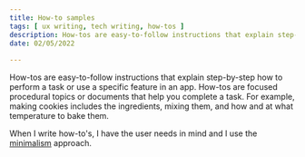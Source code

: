 ```yaml
---
title: How-to samples
tags: [ ux writing, tech writing, how-tos ]
description: How-tos are easy-to-follow instructions that explain step-by-step how to perform a task or use a specific feature in an app. How-tos are focused procedural articles that help you complete a task.  
date: 02/05/2022
 
---
```


How-tos are easy-to-follow instructions that explain step-by-step how to perform a task or use a specific feature in an app. How-tos are focused procedural topics or documents that help you complete a task.  For example, making cookies includes the ingredients, mixing them, and how and at what temperature to bake them.  

When I write how-to's, I have the user needs in mind and I use the [minimalism](https://www.stilo.com/2017/05/04/dita-and-minimalism/#:~:text=Minimalism%2C%20when%20applied%20to%20technical%20writing%2C%20should%20result,2%20Usable%203%20Minimal%204%20Appropriate%205%20Findable) approach.  

